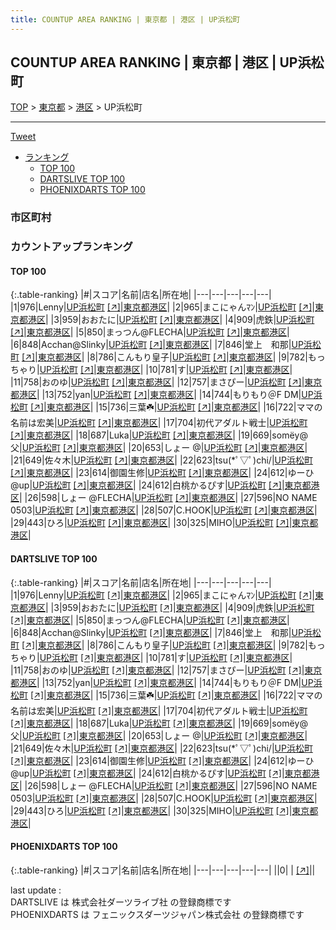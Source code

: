 ```yaml
---
title: COUNTUP AREA RANKING | 東京都 | 港区 | UP浜松町
---
```

## COUNTUP AREA RANKING | 東京都 | 港区 | UP浜松町

[TOP](/darts/rank/) > [東京都](/darts/rank/東京都/) > [港区](/darts/rank/東京都/港区/) > UP浜松町

___

<a href="https://twitter.com/share?ref_src=twsrc%5Etfw" data-text="COUNTUP AREA RANKING | 東京都港区UP浜松町" class="twitter-share-button" data-hashtags="DARTSLIVE,PHOENIXDARTS,darts,ダーツ" data-show-count="false">Tweet</a>

* [ランキング](#カウントアップランキング)
    * [TOP 100](#top-100)
    * [DARTSLIVE TOP 100](#dartslive-top-100)
    * [PHOENIXDARTS TOP 100](#phoenixdarts-top-100)

### 市区町村

<ul>

</ul>

### カウントアップランキング

#### TOP 100



{:.table-ranking}
|#|スコア|名前|店名|所在地|
|---|---|---|---|---|
|1|976|<span class="rank-name-dl">Lenny</span>|<a href="/darts/rank/shops/0f157608f7c4e0a9f454cb89828a1cfe.html">UP浜松町</a> <a href="https://search.dartslive.com/jp/shop/0f157608f7c4e0a9f454cb89828a1cfe">[↗]</a>|<a href="/darts/rank/東京都/港区">東京都港区</a>|
|2|965|<span class="rank-name-dl">まこにゃんﾏﾝ</span>|<a href="/darts/rank/shops/0f157608f7c4e0a9f454cb89828a1cfe.html">UP浜松町</a> <a href="https://search.dartslive.com/jp/shop/0f157608f7c4e0a9f454cb89828a1cfe">[↗]</a>|<a href="/darts/rank/東京都/港区">東京都港区</a>|
|3|959|<span class="rank-name-dl">おおたに</span>|<a href="/darts/rank/shops/0f157608f7c4e0a9f454cb89828a1cfe.html">UP浜松町</a> <a href="https://search.dartslive.com/jp/shop/0f157608f7c4e0a9f454cb89828a1cfe">[↗]</a>|<a href="/darts/rank/東京都/港区">東京都港区</a>|
|4|909|<span class="rank-name-dl">虎鉄</span>|<a href="/darts/rank/shops/0f157608f7c4e0a9f454cb89828a1cfe.html">UP浜松町</a> <a href="https://search.dartslive.com/jp/shop/0f157608f7c4e0a9f454cb89828a1cfe">[↗]</a>|<a href="/darts/rank/東京都/港区">東京都港区</a>|
|5|850|<span class="rank-name-dl">まっつん@FLECHA</span>|<a href="/darts/rank/shops/0f157608f7c4e0a9f454cb89828a1cfe.html">UP浜松町</a> <a href="https://search.dartslive.com/jp/shop/0f157608f7c4e0a9f454cb89828a1cfe">[↗]</a>|<a href="/darts/rank/東京都/港区">東京都港区</a>|
|6|848|<span class="rank-name-dl">Acchan@Slinky</span>|<a href="/darts/rank/shops/0f157608f7c4e0a9f454cb89828a1cfe.html">UP浜松町</a> <a href="https://search.dartslive.com/jp/shop/0f157608f7c4e0a9f454cb89828a1cfe">[↗]</a>|<a href="/darts/rank/東京都/港区">東京都港区</a>|
|7|846|<span class="rank-name-dl">堂上　和那</span>|<a href="/darts/rank/shops/0f157608f7c4e0a9f454cb89828a1cfe.html">UP浜松町</a> <a href="https://search.dartslive.com/jp/shop/0f157608f7c4e0a9f454cb89828a1cfe">[↗]</a>|<a href="/darts/rank/東京都/港区">東京都港区</a>|
|8|786|<span class="rank-name-dl">こんもり皇子</span>|<a href="/darts/rank/shops/0f157608f7c4e0a9f454cb89828a1cfe.html">UP浜松町</a> <a href="https://search.dartslive.com/jp/shop/0f157608f7c4e0a9f454cb89828a1cfe">[↗]</a>|<a href="/darts/rank/東京都/港区">東京都港区</a>|
|9|782|<span class="rank-name-dl">もっちゃり</span>|<a href="/darts/rank/shops/0f157608f7c4e0a9f454cb89828a1cfe.html">UP浜松町</a> <a href="https://search.dartslive.com/jp/shop/0f157608f7c4e0a9f454cb89828a1cfe">[↗]</a>|<a href="/darts/rank/東京都/港区">東京都港区</a>|
|10|781|<span class="rank-name-dl">す</span>|<a href="/darts/rank/shops/0f157608f7c4e0a9f454cb89828a1cfe.html">UP浜松町</a> <a href="https://search.dartslive.com/jp/shop/0f157608f7c4e0a9f454cb89828a1cfe">[↗]</a>|<a href="/darts/rank/東京都/港区">東京都港区</a>|
|11|758|<span class="rank-name-dl">おのゆ</span>|<a href="/darts/rank/shops/0f157608f7c4e0a9f454cb89828a1cfe.html">UP浜松町</a> <a href="https://search.dartslive.com/jp/shop/0f157608f7c4e0a9f454cb89828a1cfe">[↗]</a>|<a href="/darts/rank/東京都/港区">東京都港区</a>|
|12|757|<span class="rank-name-dl">まさぴー</span>|<a href="/darts/rank/shops/0f157608f7c4e0a9f454cb89828a1cfe.html">UP浜松町</a> <a href="https://search.dartslive.com/jp/shop/0f157608f7c4e0a9f454cb89828a1cfe">[↗]</a>|<a href="/darts/rank/東京都/港区">東京都港区</a>|
|13|752|<span class="rank-name-dl">yan</span>|<a href="/darts/rank/shops/0f157608f7c4e0a9f454cb89828a1cfe.html">UP浜松町</a> <a href="https://search.dartslive.com/jp/shop/0f157608f7c4e0a9f454cb89828a1cfe">[↗]</a>|<a href="/darts/rank/東京都/港区">東京都港区</a>|
|14|744|<span class="rank-name-dl">もりもり＠F DM</span>|<a href="/darts/rank/shops/0f157608f7c4e0a9f454cb89828a1cfe.html">UP浜松町</a> <a href="https://search.dartslive.com/jp/shop/0f157608f7c4e0a9f454cb89828a1cfe">[↗]</a>|<a href="/darts/rank/東京都/港区">東京都港区</a>|
|15|736|<span class="rank-name-dl">三葉☘️</span>|<a href="/darts/rank/shops/0f157608f7c4e0a9f454cb89828a1cfe.html">UP浜松町</a> <a href="https://search.dartslive.com/jp/shop/0f157608f7c4e0a9f454cb89828a1cfe">[↗]</a>|<a href="/darts/rank/東京都/港区">東京都港区</a>|
|16|722|<span class="rank-name-dl">ママの名前は宏美</span>|<a href="/darts/rank/shops/0f157608f7c4e0a9f454cb89828a1cfe.html">UP浜松町</a> <a href="https://search.dartslive.com/jp/shop/0f157608f7c4e0a9f454cb89828a1cfe">[↗]</a>|<a href="/darts/rank/東京都/港区">東京都港区</a>|
|17|704|<span class="rank-name-dl">初代アダルト戦士</span>|<a href="/darts/rank/shops/0f157608f7c4e0a9f454cb89828a1cfe.html">UP浜松町</a> <a href="https://search.dartslive.com/jp/shop/0f157608f7c4e0a9f454cb89828a1cfe">[↗]</a>|<a href="/darts/rank/東京都/港区">東京都港区</a>|
|18|687|<span class="rank-name-dl">Luka</span>|<a href="/darts/rank/shops/0f157608f7c4e0a9f454cb89828a1cfe.html">UP浜松町</a> <a href="https://search.dartslive.com/jp/shop/0f157608f7c4e0a9f454cb89828a1cfe">[↗]</a>|<a href="/darts/rank/東京都/港区">東京都港区</a>|
|19|669|<span class="rank-name-dl">somёy@父</span>|<a href="/darts/rank/shops/0f157608f7c4e0a9f454cb89828a1cfe.html">UP浜松町</a> <a href="https://search.dartslive.com/jp/shop/0f157608f7c4e0a9f454cb89828a1cfe">[↗]</a>|<a href="/darts/rank/東京都/港区">東京都港区</a>|
|20|653|<span class="rank-name-dl">しょー @</span>|<a href="/darts/rank/shops/0f157608f7c4e0a9f454cb89828a1cfe.html">UP浜松町</a> <a href="https://search.dartslive.com/jp/shop/0f157608f7c4e0a9f454cb89828a1cfe">[↗]</a>|<a href="/darts/rank/東京都/港区">東京都港区</a>|
|21|649|<span class="rank-name-dl">佐々木</span>|<a href="/darts/rank/shops/0f157608f7c4e0a9f454cb89828a1cfe.html">UP浜松町</a> <a href="https://search.dartslive.com/jp/shop/0f157608f7c4e0a9f454cb89828a1cfe">[↗]</a>|<a href="/darts/rank/東京都/港区">東京都港区</a>|
|22|623|<span class="rank-name-dl">tsu(*ﾟ▽ﾟ)chi/</span>|<a href="/darts/rank/shops/0f157608f7c4e0a9f454cb89828a1cfe.html">UP浜松町</a> <a href="https://search.dartslive.com/jp/shop/0f157608f7c4e0a9f454cb89828a1cfe">[↗]</a>|<a href="/darts/rank/東京都/港区">東京都港区</a>|
|23|614|<span class="rank-name-dl">御園生修</span>|<a href="/darts/rank/shops/0f157608f7c4e0a9f454cb89828a1cfe.html">UP浜松町</a> <a href="https://search.dartslive.com/jp/shop/0f157608f7c4e0a9f454cb89828a1cfe">[↗]</a>|<a href="/darts/rank/東京都/港区">東京都港区</a>|
|24|612|<span class="rank-name-dl">ゆーひ @up</span>|<a href="/darts/rank/shops/0f157608f7c4e0a9f454cb89828a1cfe.html">UP浜松町</a> <a href="https://search.dartslive.com/jp/shop/0f157608f7c4e0a9f454cb89828a1cfe">[↗]</a>|<a href="/darts/rank/東京都/港区">東京都港区</a>|
|24|612|<span class="rank-name-dl">白桃かるぴす</span>|<a href="/darts/rank/shops/0f157608f7c4e0a9f454cb89828a1cfe.html">UP浜松町</a> <a href="https://search.dartslive.com/jp/shop/0f157608f7c4e0a9f454cb89828a1cfe">[↗]</a>|<a href="/darts/rank/東京都/港区">東京都港区</a>|
|26|598|<span class="rank-name-dl">しょー @FLECHA</span>|<a href="/darts/rank/shops/0f157608f7c4e0a9f454cb89828a1cfe.html">UP浜松町</a> <a href="https://search.dartslive.com/jp/shop/0f157608f7c4e0a9f454cb89828a1cfe">[↗]</a>|<a href="/darts/rank/東京都/港区">東京都港区</a>|
|27|596|<span class="rank-name-dl">NO NAME 0503</span>|<a href="/darts/rank/shops/0f157608f7c4e0a9f454cb89828a1cfe.html">UP浜松町</a> <a href="https://search.dartslive.com/jp/shop/0f157608f7c4e0a9f454cb89828a1cfe">[↗]</a>|<a href="/darts/rank/東京都/港区">東京都港区</a>|
|28|507|<span class="rank-name-dl">C.HOOK</span>|<a href="/darts/rank/shops/0f157608f7c4e0a9f454cb89828a1cfe.html">UP浜松町</a> <a href="https://search.dartslive.com/jp/shop/0f157608f7c4e0a9f454cb89828a1cfe">[↗]</a>|<a href="/darts/rank/東京都/港区">東京都港区</a>|
|29|443|<span class="rank-name-dl">ひろ</span>|<a href="/darts/rank/shops/0f157608f7c4e0a9f454cb89828a1cfe.html">UP浜松町</a> <a href="https://search.dartslive.com/jp/shop/0f157608f7c4e0a9f454cb89828a1cfe">[↗]</a>|<a href="/darts/rank/東京都/港区">東京都港区</a>|
|30|325|<span class="rank-name-dl">MIHO</span>|<a href="/darts/rank/shops/0f157608f7c4e0a9f454cb89828a1cfe.html">UP浜松町</a> <a href="https://search.dartslive.com/jp/shop/0f157608f7c4e0a9f454cb89828a1cfe">[↗]</a>|<a href="/darts/rank/東京都/港区">東京都港区</a>|


#### DARTSLIVE TOP 100



{:.table-ranking}
|#|スコア|名前|店名|所在地|
|---|---|---|---|---|
|1|976|<span class="rank-name-dl">Lenny</span>|<a href="/darts/rank/shops/0f157608f7c4e0a9f454cb89828a1cfe.html">UP浜松町</a> <a href="https://search.dartslive.com/jp/shop/0f157608f7c4e0a9f454cb89828a1cfe">[↗]</a>|<a href="/darts/rank/東京都/港区">東京都港区</a>|
|2|965|<span class="rank-name-dl">まこにゃんﾏﾝ</span>|<a href="/darts/rank/shops/0f157608f7c4e0a9f454cb89828a1cfe.html">UP浜松町</a> <a href="https://search.dartslive.com/jp/shop/0f157608f7c4e0a9f454cb89828a1cfe">[↗]</a>|<a href="/darts/rank/東京都/港区">東京都港区</a>|
|3|959|<span class="rank-name-dl">おおたに</span>|<a href="/darts/rank/shops/0f157608f7c4e0a9f454cb89828a1cfe.html">UP浜松町</a> <a href="https://search.dartslive.com/jp/shop/0f157608f7c4e0a9f454cb89828a1cfe">[↗]</a>|<a href="/darts/rank/東京都/港区">東京都港区</a>|
|4|909|<span class="rank-name-dl">虎鉄</span>|<a href="/darts/rank/shops/0f157608f7c4e0a9f454cb89828a1cfe.html">UP浜松町</a> <a href="https://search.dartslive.com/jp/shop/0f157608f7c4e0a9f454cb89828a1cfe">[↗]</a>|<a href="/darts/rank/東京都/港区">東京都港区</a>|
|5|850|<span class="rank-name-dl">まっつん@FLECHA</span>|<a href="/darts/rank/shops/0f157608f7c4e0a9f454cb89828a1cfe.html">UP浜松町</a> <a href="https://search.dartslive.com/jp/shop/0f157608f7c4e0a9f454cb89828a1cfe">[↗]</a>|<a href="/darts/rank/東京都/港区">東京都港区</a>|
|6|848|<span class="rank-name-dl">Acchan@Slinky</span>|<a href="/darts/rank/shops/0f157608f7c4e0a9f454cb89828a1cfe.html">UP浜松町</a> <a href="https://search.dartslive.com/jp/shop/0f157608f7c4e0a9f454cb89828a1cfe">[↗]</a>|<a href="/darts/rank/東京都/港区">東京都港区</a>|
|7|846|<span class="rank-name-dl">堂上　和那</span>|<a href="/darts/rank/shops/0f157608f7c4e0a9f454cb89828a1cfe.html">UP浜松町</a> <a href="https://search.dartslive.com/jp/shop/0f157608f7c4e0a9f454cb89828a1cfe">[↗]</a>|<a href="/darts/rank/東京都/港区">東京都港区</a>|
|8|786|<span class="rank-name-dl">こんもり皇子</span>|<a href="/darts/rank/shops/0f157608f7c4e0a9f454cb89828a1cfe.html">UP浜松町</a> <a href="https://search.dartslive.com/jp/shop/0f157608f7c4e0a9f454cb89828a1cfe">[↗]</a>|<a href="/darts/rank/東京都/港区">東京都港区</a>|
|9|782|<span class="rank-name-dl">もっちゃり</span>|<a href="/darts/rank/shops/0f157608f7c4e0a9f454cb89828a1cfe.html">UP浜松町</a> <a href="https://search.dartslive.com/jp/shop/0f157608f7c4e0a9f454cb89828a1cfe">[↗]</a>|<a href="/darts/rank/東京都/港区">東京都港区</a>|
|10|781|<span class="rank-name-dl">す</span>|<a href="/darts/rank/shops/0f157608f7c4e0a9f454cb89828a1cfe.html">UP浜松町</a> <a href="https://search.dartslive.com/jp/shop/0f157608f7c4e0a9f454cb89828a1cfe">[↗]</a>|<a href="/darts/rank/東京都/港区">東京都港区</a>|
|11|758|<span class="rank-name-dl">おのゆ</span>|<a href="/darts/rank/shops/0f157608f7c4e0a9f454cb89828a1cfe.html">UP浜松町</a> <a href="https://search.dartslive.com/jp/shop/0f157608f7c4e0a9f454cb89828a1cfe">[↗]</a>|<a href="/darts/rank/東京都/港区">東京都港区</a>|
|12|757|<span class="rank-name-dl">まさぴー</span>|<a href="/darts/rank/shops/0f157608f7c4e0a9f454cb89828a1cfe.html">UP浜松町</a> <a href="https://search.dartslive.com/jp/shop/0f157608f7c4e0a9f454cb89828a1cfe">[↗]</a>|<a href="/darts/rank/東京都/港区">東京都港区</a>|
|13|752|<span class="rank-name-dl">yan</span>|<a href="/darts/rank/shops/0f157608f7c4e0a9f454cb89828a1cfe.html">UP浜松町</a> <a href="https://search.dartslive.com/jp/shop/0f157608f7c4e0a9f454cb89828a1cfe">[↗]</a>|<a href="/darts/rank/東京都/港区">東京都港区</a>|
|14|744|<span class="rank-name-dl">もりもり＠F DM</span>|<a href="/darts/rank/shops/0f157608f7c4e0a9f454cb89828a1cfe.html">UP浜松町</a> <a href="https://search.dartslive.com/jp/shop/0f157608f7c4e0a9f454cb89828a1cfe">[↗]</a>|<a href="/darts/rank/東京都/港区">東京都港区</a>|
|15|736|<span class="rank-name-dl">三葉☘️</span>|<a href="/darts/rank/shops/0f157608f7c4e0a9f454cb89828a1cfe.html">UP浜松町</a> <a href="https://search.dartslive.com/jp/shop/0f157608f7c4e0a9f454cb89828a1cfe">[↗]</a>|<a href="/darts/rank/東京都/港区">東京都港区</a>|
|16|722|<span class="rank-name-dl">ママの名前は宏美</span>|<a href="/darts/rank/shops/0f157608f7c4e0a9f454cb89828a1cfe.html">UP浜松町</a> <a href="https://search.dartslive.com/jp/shop/0f157608f7c4e0a9f454cb89828a1cfe">[↗]</a>|<a href="/darts/rank/東京都/港区">東京都港区</a>|
|17|704|<span class="rank-name-dl">初代アダルト戦士</span>|<a href="/darts/rank/shops/0f157608f7c4e0a9f454cb89828a1cfe.html">UP浜松町</a> <a href="https://search.dartslive.com/jp/shop/0f157608f7c4e0a9f454cb89828a1cfe">[↗]</a>|<a href="/darts/rank/東京都/港区">東京都港区</a>|
|18|687|<span class="rank-name-dl">Luka</span>|<a href="/darts/rank/shops/0f157608f7c4e0a9f454cb89828a1cfe.html">UP浜松町</a> <a href="https://search.dartslive.com/jp/shop/0f157608f7c4e0a9f454cb89828a1cfe">[↗]</a>|<a href="/darts/rank/東京都/港区">東京都港区</a>|
|19|669|<span class="rank-name-dl">somёy@父</span>|<a href="/darts/rank/shops/0f157608f7c4e0a9f454cb89828a1cfe.html">UP浜松町</a> <a href="https://search.dartslive.com/jp/shop/0f157608f7c4e0a9f454cb89828a1cfe">[↗]</a>|<a href="/darts/rank/東京都/港区">東京都港区</a>|
|20|653|<span class="rank-name-dl">しょー @</span>|<a href="/darts/rank/shops/0f157608f7c4e0a9f454cb89828a1cfe.html">UP浜松町</a> <a href="https://search.dartslive.com/jp/shop/0f157608f7c4e0a9f454cb89828a1cfe">[↗]</a>|<a href="/darts/rank/東京都/港区">東京都港区</a>|
|21|649|<span class="rank-name-dl">佐々木</span>|<a href="/darts/rank/shops/0f157608f7c4e0a9f454cb89828a1cfe.html">UP浜松町</a> <a href="https://search.dartslive.com/jp/shop/0f157608f7c4e0a9f454cb89828a1cfe">[↗]</a>|<a href="/darts/rank/東京都/港区">東京都港区</a>|
|22|623|<span class="rank-name-dl">tsu(*ﾟ▽ﾟ)chi/</span>|<a href="/darts/rank/shops/0f157608f7c4e0a9f454cb89828a1cfe.html">UP浜松町</a> <a href="https://search.dartslive.com/jp/shop/0f157608f7c4e0a9f454cb89828a1cfe">[↗]</a>|<a href="/darts/rank/東京都/港区">東京都港区</a>|
|23|614|<span class="rank-name-dl">御園生修</span>|<a href="/darts/rank/shops/0f157608f7c4e0a9f454cb89828a1cfe.html">UP浜松町</a> <a href="https://search.dartslive.com/jp/shop/0f157608f7c4e0a9f454cb89828a1cfe">[↗]</a>|<a href="/darts/rank/東京都/港区">東京都港区</a>|
|24|612|<span class="rank-name-dl">ゆーひ @up</span>|<a href="/darts/rank/shops/0f157608f7c4e0a9f454cb89828a1cfe.html">UP浜松町</a> <a href="https://search.dartslive.com/jp/shop/0f157608f7c4e0a9f454cb89828a1cfe">[↗]</a>|<a href="/darts/rank/東京都/港区">東京都港区</a>|
|24|612|<span class="rank-name-dl">白桃かるぴす</span>|<a href="/darts/rank/shops/0f157608f7c4e0a9f454cb89828a1cfe.html">UP浜松町</a> <a href="https://search.dartslive.com/jp/shop/0f157608f7c4e0a9f454cb89828a1cfe">[↗]</a>|<a href="/darts/rank/東京都/港区">東京都港区</a>|
|26|598|<span class="rank-name-dl">しょー @FLECHA</span>|<a href="/darts/rank/shops/0f157608f7c4e0a9f454cb89828a1cfe.html">UP浜松町</a> <a href="https://search.dartslive.com/jp/shop/0f157608f7c4e0a9f454cb89828a1cfe">[↗]</a>|<a href="/darts/rank/東京都/港区">東京都港区</a>|
|27|596|<span class="rank-name-dl">NO NAME 0503</span>|<a href="/darts/rank/shops/0f157608f7c4e0a9f454cb89828a1cfe.html">UP浜松町</a> <a href="https://search.dartslive.com/jp/shop/0f157608f7c4e0a9f454cb89828a1cfe">[↗]</a>|<a href="/darts/rank/東京都/港区">東京都港区</a>|
|28|507|<span class="rank-name-dl">C.HOOK</span>|<a href="/darts/rank/shops/0f157608f7c4e0a9f454cb89828a1cfe.html">UP浜松町</a> <a href="https://search.dartslive.com/jp/shop/0f157608f7c4e0a9f454cb89828a1cfe">[↗]</a>|<a href="/darts/rank/東京都/港区">東京都港区</a>|
|29|443|<span class="rank-name-dl">ひろ</span>|<a href="/darts/rank/shops/0f157608f7c4e0a9f454cb89828a1cfe.html">UP浜松町</a> <a href="https://search.dartslive.com/jp/shop/0f157608f7c4e0a9f454cb89828a1cfe">[↗]</a>|<a href="/darts/rank/東京都/港区">東京都港区</a>|
|30|325|<span class="rank-name-dl">MIHO</span>|<a href="/darts/rank/shops/0f157608f7c4e0a9f454cb89828a1cfe.html">UP浜松町</a> <a href="https://search.dartslive.com/jp/shop/0f157608f7c4e0a9f454cb89828a1cfe">[↗]</a>|<a href="/darts/rank/東京都/港区">東京都港区</a>|


#### PHOENIXDARTS TOP 100



{:.table-ranking}
|#|スコア|名前|店名|所在地|
|---|---|---|---|---|
||0|<span class="rank-name-dl"> </span>|<a href="/darts/rank/shops/.html"></a> <a href="">[↗]</a>|<a href="/darts/rank//"></a>|


<div class="footer border-top border-gray-light mt-5 pt-3 text-right text-gray">
    last update : <span style="font-weight: italic" id="foot_last_modified"></span><br />
    DARTSLIVE は 株式会社ダーツライブ社 の登録商標です<br />
    PHOENIXDARTS は フェニックスダーツジャパン株式会社 の登録商標です<br />
</div>

<script src="https://cdnjs.cloudflare.com/ajax/libs/jquery.tablesorter/2.31.3/js/jquery.tablesorter.min.js" integrity="sha512-qzgd5cYSZcosqpzpn7zF2ZId8f/8CHmFKZ8j7mU4OUXTNRd5g+ZHBPsgKEwoqxCtdQvExE5LprwwPAgoicguNg==" crossorigin="anonymous" referrerpolicy="no-referrer"></script>
<link rel="stylesheet" href="https://cdnjs.cloudflare.com/ajax/libs/jquery.tablesorter/2.31.3/css/theme.default.min.css" integrity="sha512-wghhOJkjQX0Lh3NSWvNKeZ0ZpNn+SPVXX1Qyc9OCaogADktxrBiBdKGDoqVUOyhStvMBmJQ8ZdMHiR3wuEq8+w==" crossorigin="anonymous" referrerpolicy="no-referrer" />
<script>
$(function() {
    $(".table-ranking").tablesorter({sortList:[[0, 0]]});
    $("#foot_last_modified").text(formatDate(new Date(document.lastModified), 'yyyy-MM-dd HH:mm:ss'));
});
</script>

<script async src="https://platform.twitter.com/widgets.js" charset="utf-8"></script>